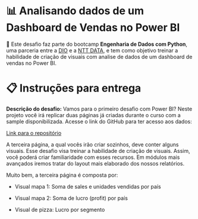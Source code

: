 
# 📊 Analisando dados de um Dashboard de Vendas no Power BI
🤝 Este desafio faz parte do bootcamp **Engenharia de Dados com Python**, uma parceria entre a [DIO](https://www.dio.me/) e a [NTT DATA](https://br.nttdata.com/), e tem como objetivo treinar a habilidade de criação de visuais com analise de dados de um dashboard de vendas no Power BI. 

# 📋 Instruções para entrega
**Descrição do desafio:** Vamos para o primeiro desafio com Power BI? Neste projeto você irá replicar duas páginas já criadas durante o curso com a sample disponibilizada. Acesse o link do GitHub para ter acesso aos dados: 

[Link para o repositório](https://github.com/julianazanelatto/power_bi_analyst)

A terceira página, a qual vocês irão criar sozinhos, deve conter alguns visuais. Esse desafio visa treinar a habilidade de criação de visuais. Assim, você poderá criar familiaridade com esses recursos. Em módulos mais avançados iremos tratar do layout mais elaborado dos nossos relatórios.

Muito bem, a terceira página é composta por: 

- Visual mapa 1: Soma de sales e unidades vendidas por país 

- Visual mapa 2: Soma de lucro (profit) por país 

- Visual de pizza: Lucro por segmento